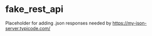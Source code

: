 # fake_rest_api
Placeholder for adding .json responses needed by https://my-json-server.typicode.com/
